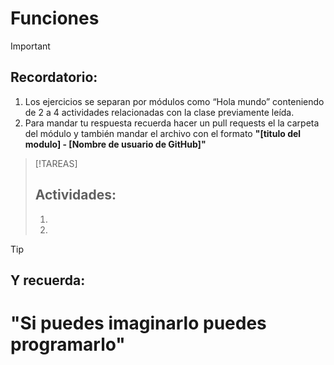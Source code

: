 # Funciones

>[!IMPORTANT]
>## Recordatorio:
>1. Los ejercicios se separan por módulos como “Hola mundo” conteniendo de 2 a 4 actividades relacionadas con la clase previamente leída. 
>2. Para mandar tu respuesta recuerda hacer un pull requests el la carpeta del módulo y también mandar el archivo con el formato **"[titulo del modulo] - [Nombre de usuario de GitHub]"**

>[!TAREAS]
>##  Actividades:
>1. 
>2. 

>[!TIP]
>## Y recuerda: 
># "Si puedes imaginarlo puedes programarlo"